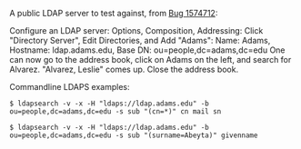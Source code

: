 
A public LDAP server to test against, from
[Bug 1574712](https://bugzilla.mozilla.org/show_bug.cgi?id=1574712#c0):

Configure an LDAP server:
Options, Composition, Addressing:
Click "Directory Server", Edit Directories, and Add "Adams":
Name: Adams, Hostname: ldap.adams.edu, Base DN: ou=people,dc=adams,dc=edu
One can now go to the address book, click on Adams on the left, and search for Alvarez. "Alvarez, Leslie" comes up. Close the address book.

Commandline LDAPS examples:

    $ ldapsearch -v -x -H "ldaps://ldap.adams.edu" -b ou=people,dc=adams,dc=edu -s sub "(cn=*)" cn mail sn

    $ ldapsearch -v -x -H "ldaps://ldap.adams.edu" -b ou=people,dc=adams,dc=edu -s sub "(surname=Abeyta)" givenname
